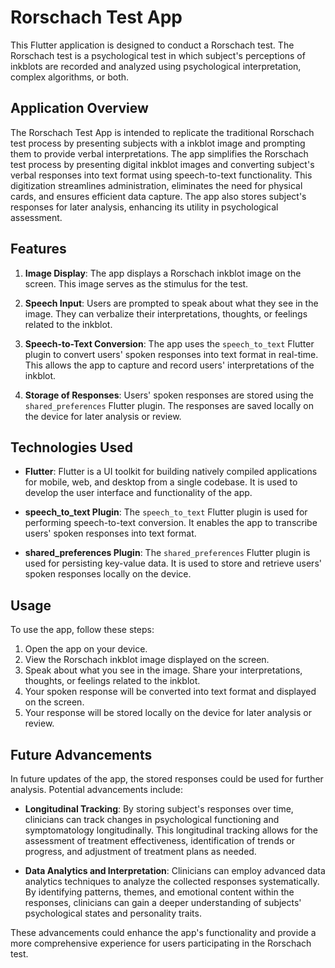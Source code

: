 # Rorschach Test App

This Flutter application is designed to conduct a Rorschach test. The Rorschach test is a psychological test in which subject's perceptions of inkblots are recorded and analyzed using psychological interpretation, complex algorithms, or both.

## Application Overview

The Rorschach Test App is intended to replicate the traditional Rorschach test process by presenting subjects with a inkblot image and prompting them to provide verbal interpretations. The app simplifies the Rorschach test process by presenting digital inkblot images and converting subject's verbal responses into text format using speech-to-text functionality. This digitization streamlines administration, eliminates the need for physical cards, and ensures efficient data capture.  The app also stores subject's responses for later analysis, enhancing its utility in psychological assessment.

## Features

1. **Image Display**: The app displays a Rorschach inkblot image on the screen. This image serves as the stimulus for the test.

2. **Speech Input**: Users are prompted to speak about what they see in the image. They can verbalize their interpretations, thoughts, or feelings related to the inkblot.

3. **Speech-to-Text Conversion**: The app uses the `speech_to_text` Flutter plugin to convert users' spoken responses into text format in real-time. This allows the app to capture and record users' interpretations of the inkblot.

4. **Storage of Responses**: Users' spoken responses are stored using the `shared_preferences` Flutter plugin. The responses are saved locally on the device for later analysis or review.

## Technologies Used

- **Flutter**: Flutter is a UI toolkit for building natively compiled applications for mobile, web, and desktop from a single codebase. It is used to develop the user interface and functionality of the app.

- **speech_to_text Plugin**: The `speech_to_text` Flutter plugin is used for performing speech-to-text conversion. It enables the app to transcribe users' spoken responses into text format.

- **shared_preferences Plugin**: The `shared_preferences` Flutter plugin is used for persisting key-value data. It is used to store and retrieve users' spoken responses locally on the device.

## Usage

To use the app, follow these steps:

1. Open the app on your device.
2. View the Rorschach inkblot image displayed on the screen.
3. Speak about what you see in the image. Share your interpretations, thoughts, or feelings related to the inkblot.
4. Your spoken response will be converted into text format and displayed on the screen.
5. Your response will be stored locally on the device for later analysis or review.

## Future Advancements

In future updates of the app, the stored responses could be used for further analysis. Potential advancements include:

 
- **Longitudinal Tracking**: By storing subject's responses over time, clinicians can track changes in psychological functioning and symptomatology longitudinally. This longitudinal tracking allows for the assessment of treatment effectiveness, identification of trends or progress, and adjustment of treatment plans as needed.

- **Data Analytics and Interpretation**: Clinicians can employ advanced data analytics techniques to analyze the collected responses systematically. By identifying patterns, themes, and emotional content within the responses, clinicians can gain a deeper understanding of subjects' psychological states and personality traits.

These advancements could enhance the app's functionality and provide a more comprehensive experience for users participating in the Rorschach test.
